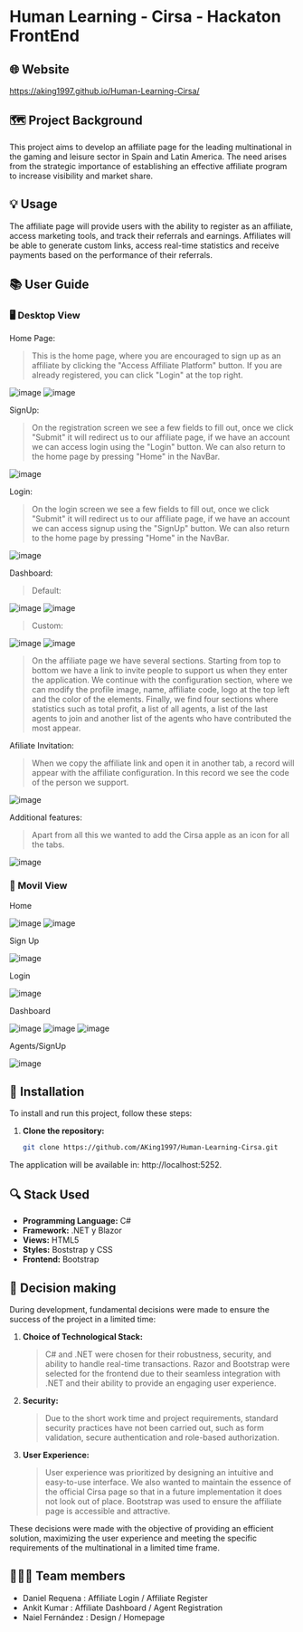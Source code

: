 # Human Learning - Cirsa - Hackaton FrontEnd

## 🌐 Website
https://aking1997.github.io/Human-Learning-Cirsa/

## 🗺️ Project Background

This project aims to develop an affiliate page for the leading multinational in the gaming and leisure sector in Spain and Latin America. The need arises from the strategic importance of establishing an effective affiliate program to increase visibility and market share.

## 💡 Usage

The affiliate page will provide users with the ability to register as an affiliate, access marketing tools, and track their referrals and earnings. Affiliates will be able to generate custom links, access real-time statistics and receive payments based on the performance of their referrals.

## 📚 User Guide

### 🖥️ Desktop View
Home Page:
>This is the home page, where you are encouraged to sign up as an affiliate by clicking the "Access Affiliate Platform" button. If you are already registered, you can click "Login" at the top right.

![image](https://github.com/AKing1997/Human-Learning-Cirsa/assets/91561216/ce4867fa-31a4-43d9-bfd9-c45fd607a087)
![image](https://github.com/AKing1997/Human-Learning-Cirsa/assets/91561216/81f93ccf-55cf-45c1-8586-3ae3b0c6a1bb)

SignUp:
>On the registration screen we see a few fields to fill out, once we click "Submit" it will redirect us to our affiliate page, if we have an account we can access login using the "Login" button. We can also return to the home page by pressing "Home" in the NavBar.

![image](https://github.com/AKing1997/Human-Learning-Cirsa/assets/91561216/9ff39ced-3144-4b41-8a50-f206435f7a01)

Login:
>On the login screen we see a few fields to fill out, once we click "Submit" it will redirect us to our affiliate page, if we have an account we can access signup using the "SignUp" button. We can also return to the home page by pressing "Home" in the NavBar.

![image](https://github.com/AKing1997/Human-Learning-Cirsa/assets/91561216/f896d8c4-c14f-4b00-aeb5-7883677f5ec9)

Dashboard:
>Default:

![image](https://github.com/AKing1997/Human-Learning-Cirsa/assets/91561216/08c0f29a-c894-401b-a0c4-83ccf97a20b8)
![image](https://github.com/AKing1997/Human-Learning-Cirsa/assets/91561216/5bbc63f2-38f7-4e6e-a8d7-d5089aa5b9b9)
>Custom:

![image](https://github.com/AKing1997/Human-Learning-Cirsa/assets/91561216/353b3c3c-975e-4040-ac1c-1cf755456aa8)
![image](https://github.com/AKing1997/Human-Learning-Cirsa/assets/91561216/277e06a7-9873-4f4a-882f-ee11973bf5a5)
>On the affiliate page we have several sections.
Starting from top to bottom we have a link to invite people to support us when they enter the application. We continue with the configuration section, where we can modify the profile image, name, affiliate code, logo at the top left and the color of the elements. Finally, we find four sections where statistics such as total profit, a list of all agents, a list of the last agents to join and another list of the agents who have contributed the most appear.

Afiliate Invitation:
>When we copy the affiliate link and open it in another tab, a record will appear with the affiliate configuration. In this record we see the code of the person we support.

![image](https://github.com/AKing1997/Human-Learning-Cirsa/assets/91561216/498c4aa5-8a2d-4b83-82ad-8c34679c48bb)

Additional features:
>Apart from all this we wanted to add the Cirsa apple as an icon for all the tabs.

![image](https://github.com/AKing1997/Human-Learning-Cirsa/assets/91561216/1f71a512-6a0a-48b7-a0a1-0d0e553f75f5)

### 📱 Movil View
Home

![image](https://github.com/AKing1997/Human-Learning-Cirsa/assets/91979162/55896cf6-5ee9-44e0-888b-a12644ad636d) ![image](https://github.com/AKing1997/Human-Learning-Cirsa/assets/91979162/38e4471a-2bb3-484f-9a4c-242ba7c005b1)

Sign Up

![image](https://github.com/AKing1997/Human-Learning-Cirsa/assets/91979162/1205694a-51e0-46ca-892f-3f0d2164f40e)

Login

![image](https://github.com/AKing1997/Human-Learning-Cirsa/assets/91979162/9096ec6e-2708-413c-a1cb-69dd6ab8c302)

Dashboard

![image](https://github.com/AKing1997/Human-Learning-Cirsa/assets/91979162/6db0c0e9-e314-4188-aa0e-4825fbe55246) ![image](https://github.com/AKing1997/Human-Learning-Cirsa/assets/91979162/85f302e1-4ce5-421b-90d4-0c26b5368f37) ![image](https://github.com/AKing1997/Human-Learning-Cirsa/assets/91979162/4d1be37a-a2e6-439f-82d0-058f74b7e078)

Agents/SignUp

![image](https://github.com/AKing1997/Human-Learning-Cirsa/assets/91979162/45168df7-6a8e-4aeb-a099-c8c1961dc185)

## 📖 Installation

To install and run this project, follow these steps:

1. **Clone the repository:**
   ```bash
   git clone https://github.com/AKing1997/Human-Learning-Cirsa.git

The application will be available in: http://localhost:5252.

## 🔍 Stack Used

- **Programming Language:** C#
- **Framework:** .NET y Blazor
- **Views:** HTML5
- **Styles:** Boststrap y CSS
- **Frontend:** Bootstrap

## 🎲	 Decision making
During development, fundamental decisions were made to ensure the success of the project in a limited time:

1. **Choice of Technological Stack:**
   > C# and .NET were chosen for their robustness, security, and ability to handle real-time transactions. Razor and Bootstrap were selected for the frontend due to their seamless integration with .NET and their ability to provide an engaging user experience.
2. **Security:**
   > Due to the short work time and project requirements, standard security practices have not been carried out, such as form validation, secure authentication and role-based authorization.
3. **User Experience:**
   > User experience was prioritized by designing an intuitive and easy-to-use interface. We also wanted to maintain the essence of the official Cirsa page so that in a future implementation it does not look out of place. Bootstrap was used to ensure the affiliate page is accessible and attractive.

These decisions were made with the objective of providing an efficient solution, maximizing the user experience and meeting the specific requirements of the multinational in a limited time frame.

## 👤👤👤 Team members
- Daniel Requena   : Affiliate Login / Affiliate Register
- Ankit Kumar      : Affiliate Dashboard / Agent Registration
- Naiel Fernández  : Design / Homepage
